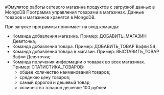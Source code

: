 #Эмулятор работы сетевого магазина продуктов с загрузкой данных в MongoDB
Программа управления товарами в магазинах. Данные товаров и магазинов хранятся в MongoDB.

При запуске программы принимает на вход команды:
    
* Команда добавления магазина. Пример: ДОБАВИТЬ_МАГАЗИН Девяточка; 
* Команда добавления товара. Пример: ДОБАВИТЬ_ТОВАР Вафли 54;
* Команда добавления товара в магазин. Пример: ВЫСТАВИТЬ_ТОВАР Вафли Девяточка;
* Команда получения информации о товарах во всех магазинах. Пример: СТАТИСТИКА_ТОВАРОВ:
  * общее количество наименований товаров;
  * среднюю цену товаров;
  * самый дорогой и дешевый товар;
  * количество товаров дешевле 100 рублей.
  
